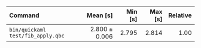 | Command | Mean [s] | Min [s] | Max [s] | Relative |
|:---|---:|---:|---:|---:|
| `bin/quickaml test/fib_apply.qbc` | 2.800 ± 0.006 | 2.795 | 2.814 | 1.00 |
